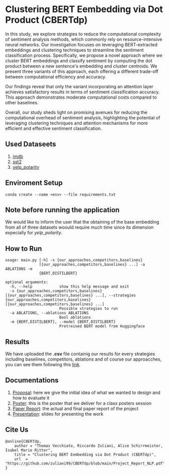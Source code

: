 # Clustering BERT Eembedding via Dot Product (CBERTdp)

In this study, we explore strategies to reduce the computational complexity of sentiment analysis methods, which commonly rely on resource-intensive neural networks. Our investigation focuses on leveraging BERT-extracted embeddings and clustering techniques to streamline the sentiment classification process. Specifically, we propose a novel approach where we cluster BERT embeddings and classify sentiment by computing the dot product between a new sentence's embedding and cluster centroids. We present three variants of this approach, each offering a different trade-off between computational efficiency and accuracy.

Our findings reveal that only the variant incorporating an attention layer achieves satisfactory results in terms of sentiment classification accuracy. This approach demonstrates moderate computational costs compared to other baselines.

Overall, our study sheds light on promising avenues for reducing the computational overhead of sentiment analysis, highlighting the potential of leveraging clustering techniques and attention mechanisms for more efficient and effective sentiment classification.


## Used Dataseets
1. [imdb](https://huggingface.co/datasets/imdb) 
2. [sst2](https://huggingface.co/datasets/sst2)
3. [yelp_polarity](https://huggingface.co/datasets/yelp_polarity)


## Enviroment Setup
```
conda create --name <env> --file requirements.txt
```

## Note before running the application
We would like to inform the user that the obtaining of the base embedding from all of three datasets woould require much time since its dimension expecially for *yelp_polarity*.

## How to Run
```
usage: main.py [-h] -s {our_approaches,competitors,baselines}
               [{our_approaches,competitors,baselines} ...] -a ABLATIONS -m
               {BERT,DISTILBERT}

optional arguments:
  -h, --help            show this help message and exit
  -s {our_approaches,competitors,baselines} [{our_approaches,competitors,baselines} ...], --strategies {our_approaches,competitors,baselines} [{our_approaches,competitors,baselines} ...]
                        Possible strategies to run
  -a ABLATIONS, --ablations ABLATIONS
                        Bool ablations
  -m {BERT,DISTILBERT}, --model {BERT,DISTILBERT}
                        Pretreined BERT model from Huggingface
```

## Results
We have uploaded the **.csv** file containig our results for every strategies including baselines, competitors, ablations and of course our approacches, you can see them following this [link](https://github.com/zuliani99/CBERTdp/tree/main/app/results/our_results).

## Documentations
1. [Proposal](https://github.com/zuliani99/CBERTdp/blob/main/documentations/CBERTdp_Proposal.pdf): here we give the initial idea of what we wanted to design and how to evaluate it
2. [Poster](https://github.com/zuliani99/CBERTdp/blob/main/documentations/CBERTdp_Poster.pdf): this is the poster that we deliver for a class posters session
3. [Paper Report](https://github.com/zuliani99/CBERTdp/blob/main/documentations/CBERTdp_Paper.pdf): the actual and final paper report of the project
4. [Presentation](https://github.com/zuliani99/CBERTdp/blob/main/documentations/CBERTdp_Presentation.pdf): slides for presenting the work

## Cite Us
```
@online{CBERTdp,
    author = "Thomas Vecchiato, Riccardo Zuliani, Alice Schirrmeister, Isabel Marie Ritter",
    title = "Clustering BERT Eembedding via Dot Product (CBERTdp)",
    url  = "https://github.com/zuliani99/CBERTdp/blob/main/Project_Report_NLP.pdf",
}
```

